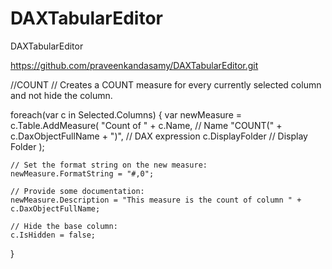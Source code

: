 # DAXTabularEditor
DAXTabularEditor



https://github.com/praveenkandasamy/DAXTabularEditor.git


//COUNT
// Creates a COUNT measure for every currently selected column and not hide the column.

foreach(var c in Selected.Columns)
{
    var newMeasure = c.Table.AddMeasure(
        "Count of " + c.Name,                    // Name
        "COUNT(" + c.DaxObjectFullName + ")",    // DAX expression
        c.DisplayFolder                        // Display Folder
    );
    
    // Set the format string on the new measure:
    newMeasure.FormatString = "#,0";

    // Provide some documentation:
    newMeasure.Description = "This measure is the count of column " + c.DaxObjectFullName;

    // Hide the base column:
    c.IsHidden = false;
}
